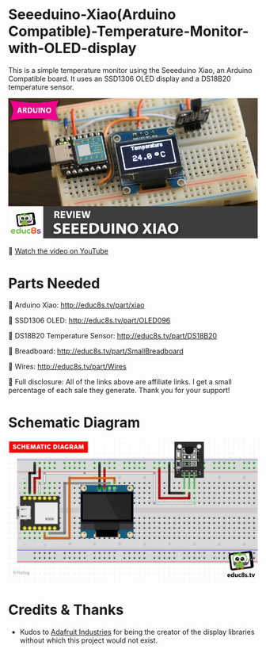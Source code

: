 # Seeeduino-Xiao(Arduino Compatible)-Temperature-Monitor-with-OLED-display
This is a simple temperature monitor using the Seeeduino Xiao, an Arduino Compatible board. It uses an SSD1306 OLED display and a DS18B20 temperature sensor.

<p align="center">
  <img src="Arduino_Xiao_Review.jpg" alt="Xiao Temperature Monitor" width="800">
</p>

🎥 [Watch the video on YouTube](https://www.youtube.com/watch?v=6PhkWQM3U6Q)


# Parts Needed
🛒 Arduino Xiao: http://educ8s.tv/part/xiao

🛒 SSD1306 OLED: http://educ8s.tv/part/OLED096

🛒 DS18B20 Temperature Sensor: http://educ8s.tv/part/DS18B20

🛒 Breadboard: http://educ8s.tv/part/SmallBreadboard

🛒 Wires: http://educ8s.tv/part/Wires

💖 Full disclosure: All of the links above are affiliate links. I get a small percentage of each sale they generate. Thank you for your support!

# Schematic Diagram

<p align="center">
  <img src="SchematicXiao.jpg" alt="Scematic Diagram" width="640">
</p>


# Credits & Thanks

  - Kudos to [Adafruit Industries](https://github.com/adafruit) for being the creator of the display libraries without which this project would not exist.

